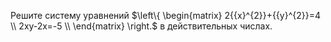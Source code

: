 Решите систему уравнений $\left\{ \begin{matrix}
 2{{x}^{2}}+{{y}^{2}}=4  \\
2xy-2x=-5  \\
\end{matrix} \right.$ в действительных числах.